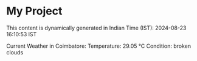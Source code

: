 # My Project

This content is dynamically generated in Indian Time (IST): 2024-08-23 16:10:53 IST


Current Weather in Coimbatore:
Temperature: 29.05 °C
Condition: broken clouds
